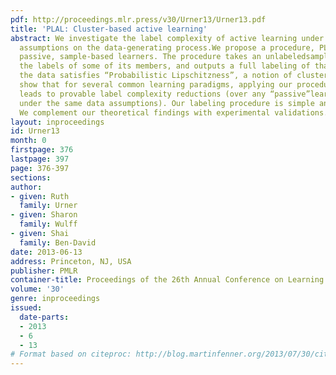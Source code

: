 ```yaml
---
pdf: http://proceedings.mlr.press/v30/Urner13/Urner13.pdf
title: 'PLAL: Cluster-based active learning'
abstract: We investigate the label complexity of active learning under some smoothness
  assumptions on the data-generating process.We propose a procedure, PLAL, for “activising”
  passive, sample-based learners. The procedure takes an unlabeledsample, queries
  the labels of some of its members, and outputs a full labeling of that sample. Assuming
  the data satisfies “Probabilistic Lipschitzness”, a notion of clusterability, we
  show that for several common learning paradigms, applying our procedure as a preprocessing
  leads to provable label complexity reductions (over any “passive”learning algorithm,
  under the same data assumptions). Our labeling procedure is simple and easy to implement.
  We complement our theoretical findings with experimental validations.
layout: inproceedings
id: Urner13
month: 0
firstpage: 376
lastpage: 397
page: 376-397
sections: 
author:
- given: Ruth
  family: Urner
- given: Sharon
  family: Wulff
- given: Shai
  family: Ben-David
date: 2013-06-13
address: Princeton, NJ, USA
publisher: PMLR
container-title: Proceedings of the 26th Annual Conference on Learning Theory
volume: '30'
genre: inproceedings
issued:
  date-parts:
  - 2013
  - 6
  - 13
# Format based on citeproc: http://blog.martinfenner.org/2013/07/30/citeproc-yaml-for-bibliographies/
---
```

